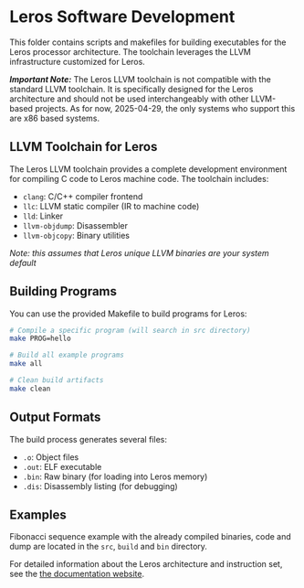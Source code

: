 # Leros Software Development

This folder contains scripts and makefiles for building executables for the Leros processor architecture. The toolchain leverages the LLVM infrastructure customized for Leros.

***Important Note:*** The Leros LLVM toolchain is not compatible with the standard LLVM toolchain. It is specifically 
designed for the Leros architecture and should not be used interchangeably with other LLVM-based projects. 
As for now, 2025-04-29, the only systems who support this are x86 based systems.

## LLVM Toolchain for Leros

The Leros LLVM toolchain provides a complete development environment for compiling C code to Leros machine code. The toolchain includes:

- `clang`: C/C++ compiler frontend
- `llc`: LLVM static compiler (IR to machine code)
- `lld`: Linker
- `llvm-objdump`: Disassembler
- `llvm-objcopy`: Binary utilities

*Note: this assumes that Leros unique LLVM binaries are your system default*

## Building Programs

You can use the provided Makefile to build programs for Leros:

```zsh
# Compile a specific program (will search in src directory)
make PROG=hello

# Build all example programs
make all

# Clean build artifacts
make clean
```

## Output Formats

The build process generates several files:
- `.o`: Object files
- `.out`: ELF executable
- `.bin`: Raw binary (for loading into Leros memory)
- `.dis`: Disassembly listing (for debugging)

## Examples

Fibonacci sequence example with the already compiled binaries, code and dump are located in the `src`, `build` and `bin` directory.

For detailed information about the Leros architecture and instruction set, see the [the documentation website](https://leros-dev.github.io/).
